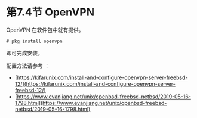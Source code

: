 # 第7.4节 OpenVPN

OpenVPN 在软件包中就有提供。

```
# pkg install openvpn
```

即可完成安装。

配置方法请参考 ：

* [https://kifarunix.com/install-and-configure-openvpn-server-freebsd-12/](https://kifarunix.com/install-and-configure-openvpn-server-freebsd-12/)
* [https://www.evanjiang.net/unix/openbsd-freebsd-netbsd/2019-05-16-1798.html](https://www.evanjiang.net/unix/openbsd-freebsd-netbsd/2019-05-16-1798.html)
